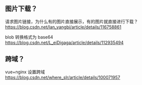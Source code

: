 ## 图片下载？

请求图片链接，为什么有的图片直接展示，有的图片就直接进行下载？
https://blog.csdn.net/lan_yangbi/article/details/116758861

blob 转换格式为 base64
https://blog.csdn.net/L_eiDigaga/article/details/112935494

## 跨域？

vue+nginx 设置跨域
https://blog.csdn.net/where_slr/article/details/100071957

